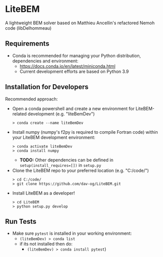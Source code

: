 # LiteBEM
A lightweight BEM solver based on Matthieu Ancellin's refactored Nemoh code (libDelhommeau)

## Requirements
  - Conda is recommended for managing your Python distribution, dependencies and environment:
    - https://docs.conda.io/en/latest/miniconda.html 
    - Current development efforts are based on Python 3.9

## Installation for Developers
Recommended approach:

- Open a conda powershell and create a new environment for LiteBEM-related development (e.g. "liteBemDev")
  ```shell
  > conda create --name liteBemDev
  ```
- Install numpy (numpy's f2py is required to compile Fortran code) within your LiteBEM development environment:
  ```shell
  > conda activate liteBemDev
  > conda install numpy
  ```
  - **TODO:** Other dependencies can be defined in `setup(install_requires=[])` in `setup.py`
- Clone the LiteBEM repo to your preferred location (e.g. "C:/code/")
  ```shell
  > cd C:/code/
  > git clone https://github.com/dav-og/LiteBEM.git
  ```
- Install LiteBEM as a developer!
  ```shell
  > cd LiteBEM
  > python setup.py develop
  ```

## Run Tests

- Make sure `pytest` is installed in your working environment:
  - `(liteBemDev) > conda list`
  - if its not installed then do:
    - `(liteBemDev) > conda install pytest`)
